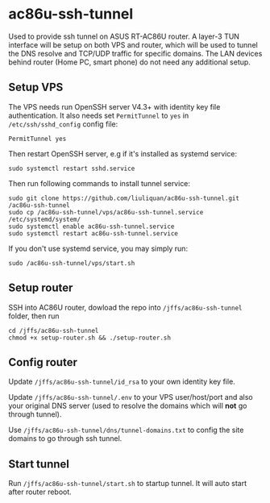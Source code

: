 # ac86u-ssh-tunnel

Used to provide ssh tunnel on ASUS RT-AC86U router. A layer-3 TUN interface will be setup on both VPS and router, which will be used to tunnel the DNS resolve and TCP/UDP traffic for specific domains. The LAN devices behind router (Home PC, smart phone) do not need any additional setup.

## Setup VPS

The VPS needs run OpenSSH server V4.3+ with identity key file authentication. It also needs set `PermitTunnel` to `yes` in `/etc/ssh/sshd_config` config file:

```
PermitTunnel yes
```

Then restart OpenSSH server, e.g if it's installed as systemd service:
```shell
sudo systemctl restart sshd.service
```

Then run following commands to install tunnel service:
```shell
sudo git clone https://github.com/liuliquan/ac86u-ssh-tunnel.git /ac86u-ssh-tunnel
sudo cp /ac86u-ssh-tunnel/vps/ac86u-ssh-tunnel.service /etc/systemd/system/
sudo systemctl enable ac86u-ssh-tunnel.service
sudo systemctl restart ac86u-ssh-tunnel.service
```

If you don't use systemd service, you may simply run:
```shell
sudo /ac86u-ssh-tunnel/vps/start.sh
```

## Setup router

SSH into AC86U router, dowload the repo into `/jffs/ac86u-ssh-tunnel` folder, then run
```shell
cd /jffs/ac86u-ssh-tunnel
chmod +x setup-router.sh && ./setup-router.sh
```
## Config router

Update `/jffs/ac86u-ssh-tunnel/id_rsa` to your own identity key file.

Update `/jffs/ac86u-ssh-tunnel/.env` to your VPS user/host/port and also your original DNS server (used to resolve the domains which will **not** go through tunnel).

Use `/jffs/ac86u-ssh-tunnel/dns/tunnel-domains.txt` to config the site domains to go through ssh tunnel.

## Start tunnel

Run `/jffs/ac86u-ssh-tunnel/start.sh` to startup tunnel. It will auto start after router reboot.